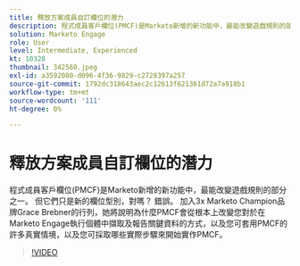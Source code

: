 ```yaml
---
title: 釋放方案成員自訂欄位的潛力
description: 程式成員客戶欄位(PMCF)是Marketo新增的新功能中，最能改變遊戲規則的部分之一。
solution: Marketo Engage
role: User
level: Intermediate, Experienced
kt: 10328
thumbnail: 342560.jpeg
exl-id: a3592080-d096-4f36-9829-c2728397a257
source-git-commit: 1792dc318643aec2c12613f621361d72a7a918b1
workflow-type: tm+mt
source-wordcount: '111'
ht-degree: 0%

---
```


# 釋放方案成員自訂欄位的潛力

程式成員客戶欄位(PMCF)是Marketo新增的新功能中，最能改變遊戲規則的部分之一。 但它們只是新的欄位型別，對嗎？ 錯誤。 加入3x Marketo Champion品牌Grace Brebner的行列，她將說明為什麼PMCF會從根本上改變您對於在Marketo Engage執行個體中擷取及報告關鍵資料的方式，以及您可套用PMCF的許多真實情境，以及您可採取哪些實際步驟來開始實作PMCF。

>[!VIDEO](https://video.tv.adobe.com/v/342560/?quality=12&learn=on)
